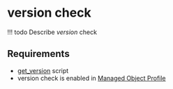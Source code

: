 # version check

<!-- prettier-ignore -->
!!! todo
    Describe *version* check

## Requirements

* [get_version](../../../../scripts-reference/get_version.md) script
* version check is enabled in [Managed Object Profile](../concepts/managed-object-profile/index.md)
